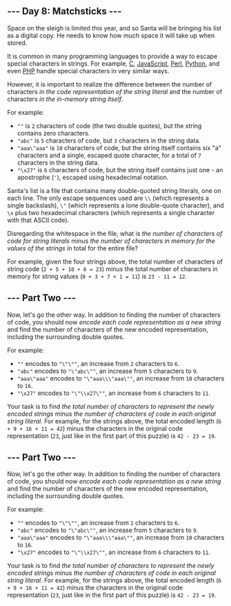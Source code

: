 ## --- Day 8: Matchsticks ---

Space on the sleigh is limited this year, and so Santa will be bringing his list as a digital copy. He needs to know how much space it will take up when stored.

It is common in many programming languages to provide a way to escape special characters in strings. For example, [C](https://en.wikipedia.org/wiki/Escape_sequences_in_C), [JavaScript](https://developer.mozilla.org/en-US/docs/Web/JavaScript/Reference/Global_Objects/String), [Perl](http://perldoc.perl.org/perlop.html#Quote-and-Quote-like-Operators), [Python](https://docs.python.org/2.0/ref/strings.html), and even [PHP](http://php.net/manual/en/language.types.string.php#language.types.string.syntax.double) handle special characters in very similar ways.

However, it is important to realize the difference between the number of characters _in the code representation of the string literal_ and the number of characters _in the in-memory string itself_.

For example:

-   `""` is `2` characters of code (the two double quotes), but the string contains zero characters.
-   `"abc"` is `5` characters of code, but `3` characters in the string data.
-   `"aaa\"aaa"` is `10` characters of code, but the string itself contains six "a" characters and a single, escaped quote character, for a total of `7` characters in the string data.
-   `"\x27"` is `6` characters of code, but the string itself contains just one - an apostrophe (`'`), escaped using hexadecimal notation.

Santa's list is a file that contains many double-quoted string literals, one on each line. The only escape sequences used are `\\` (which represents a single backslash), `\"` (which represents a lone double-quote character), and `\x` plus two hexadecimal characters (which represents a single character with that ASCII code).

Disregarding the whitespace in the file, what is _the number of characters of code for string literals_ minus _the number of characters in memory for the values of the strings_ in total for the entire file?

For example, given the four strings above, the total number of characters of string code (`2 + 5 + 10 + 6 = 23`) minus the total number of characters in memory for string values (`0 + 3 + 7 + 1 = 11`) is `23 - 11 = 12`.

## --- Part Two ---

Now, let's go the other way. In addition to finding the number of characters of code, you should now _encode each code representation as a new string_ and find the number of characters of the new encoded representation, including the surrounding double quotes.

For example:

-   `""` encodes to `"\"\""`, an increase from `2` characters to `6`.
-   `"abc"` encodes to `"\"abc\""`, an increase from `5` characters to `9`.
-   `"aaa\"aaa"` encodes to `"\"aaa\\\"aaa\""`, an increase from `10` characters to `16`.
-   `"\x27"` encodes to `"\"\\x27\""`, an increase from `6` characters to `11`.

Your task is to find _the total number of characters to represent the newly encoded strings_ minus _the number of characters of code in each original string literal_. For example, for the strings above, the total encoded length (`6 + 9 + 16 + 11 = 42`) minus the characters in the original code representation (`23`, just like in the first part of this puzzle) is `42 - 23 = 19`.

## --- Part Two ---

Now, let's go the other way. In addition to finding the number of characters of code, you should now _encode each code representation as a new string_ and find the number of characters of the new encoded representation, including the surrounding double quotes.

For example:

-   `""` encodes to `"\"\""`, an increase from `2` characters to `6`.
-   `"abc"` encodes to `"\"abc\""`, an increase from `5` characters to `9`.
-   `"aaa\"aaa"` encodes to `"\"aaa\\\"aaa\""`, an increase from `10` characters to `16`.
-   `"\x27"` encodes to `"\"\\x27\""`, an increase from `6` characters to `11`.

Your task is to find _the total number of characters to represent the newly encoded strings_ minus _the number of characters of code in each original string literal_. For example, for the strings above, the total encoded length (`6 + 9 + 16 + 11 = 42`) minus the characters in the original code representation (`23`, just like in the first part of this puzzle) is `42 - 23 = 19`.
